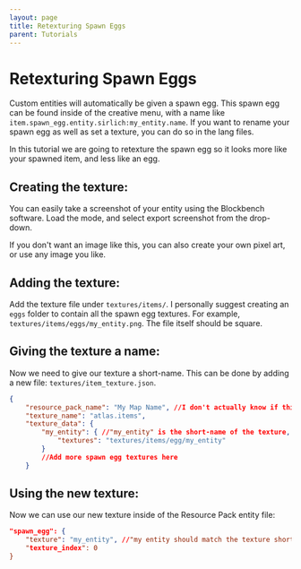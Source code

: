 ```yaml
---
layout: page
title: Retexturing Spawn Eggs
parent: Tutorials
---
```


# Retexturing Spawn Eggs

Custom entities will automatically be given a spawn egg. This spawn egg can be found inside of the creative menu, with a name like `item.spawn_egg.entity.sirlich:my_entity.name`. If you want to rename your spawn egg as well as set a texture, you can do so in the lang files. 

In this tutorial we are going to retexture the spawn egg so it looks more like your spawned item, and less like an egg. 

##  Creating the texture:

You can easily take a screenshot of your entity using the Blockbench software. Load the mode, and select export screenshot from the drop-down.

If you don't want an image like this, you can also create your own pixel art, or use any image you like.

## Adding the texture:

Add the texture file under `textures/items/`. I personally suggest creating an `eggs` folder to contain all the spawn egg textures. For example, `textures/items/eggs/my_entity.png`. The file itself should be square.

## Giving the texture a name:
Now we need to give our texture a short-name. This can be done by adding a new file: `textures/item_texture.json`.

```json
{
	"resource_pack_name": "My Map Name", //I don't actually know if this field does anything.
	"texture_name": "atlas.items",
	"texture_data": {
		"my_entity": { //"my_entity" is the short-name of the texture, which we can reference later
			"textures": "textures/items/egg/my_entity"
		}
        //Add more spawn egg textures here
    }
```

## Using the new texture:
Now we can use our new texture inside of the Resource Pack entity file:

```json
"spawn_egg": {
    "texture": "my_entity", //"my entity should match the texture short-name we created in step-1.
    "texture_index": 0
}
```

